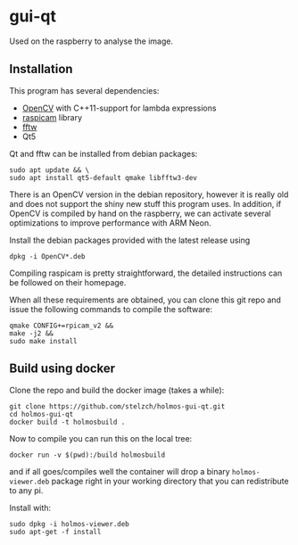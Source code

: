 # gui-qt
Used on the raspberry to analyse the image.

## Installation
This program has several dependencies:

  * [OpenCV](https://opencv.org) with C++11-support for lambda expressions
  * [raspicam](https://www.uco.es/investiga/grupos/ava/node/40) library
  * [fftw](http://fftw.org/)
  * Qt5

Qt and fftw can be installed from debian packages:
```
sudo apt update && \
sudo apt install qt5-default qmake libfftw3-dev
```

There is an OpenCV version in the debian repository, however it is really old and does not support the shiny new stuff this program uses. In addition, if OpenCV is compiled by hand on the raspberry, we can activate several optimizations to improve performance with ARM Neon.

Install the debian packages provided with the latest release using
```
dpkg -i OpenCV*.deb
```

Compiling raspicam is pretty straightforward, the detailed instructions can be followed on their homepage.

When all these requirements are obtained, you can clone this git repo and issue the following commands to compile the software:
```
qmake CONFIG+=rpicam_v2 &&
make -j2 &&
sudo make install
```

## Build using docker
Clone the repo and build the docker image (takes a while):
```
git clone https://github.com/stelzch/holmos-gui-qt.git
cd holmos-gui-qt
docker build -t holmosbuild .
```
Now to compile you can run this on the local tree:
```
docker run -v $(pwd):/build holmosbuild
```
and if all goes/compiles well the container will drop a binary `holmos-viewer.deb` package right in your working directory that you can redistribute to any pi.

Install with:
```
sudo dpkg -i holmos-viewer.deb
sudo apt-get -f install
```

